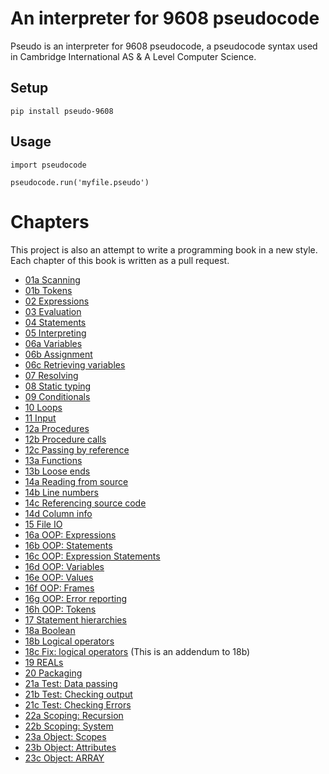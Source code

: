 # An interpreter for 9608 pseudocode

Pseudo is an interpreter for 9608 pseudocode, a pseudocode syntax used in Cambridge International AS & A Level Computer Science.

## Setup

```
pip install pseudo-9608
```

## Usage

```
import pseudocode

pseudocode.run('myfile.pseudo')
```

# Chapters

This project is also an attempt to write a programming book in a new style. Each chapter of this book is written as a pull request.

- [01a Scanning](https://github.com/nyjc-computing/pseudo/pull/1)
- [01b Tokens](https://github.com/nyjc-computing/pseudo/pull/2)
- [02 Expressions](https://github.com/nyjc-computing/pseudo/pull/3)
- [03 Evaluation](https://github.com/nyjc-computing/pseudo/pull/8)
- [04 Statements](https://github.com/nyjc-computing/pseudo/pull/9)
- [05 Interpreting](https://github.com/nyjc-computing/pseudo/pull/10)
- [06a Variables](https://github.com/nyjc-computing/pseudo/pull/11)
- [06b Assignment](https://github.com/nyjc-computing/pseudo/pull/12)
- [06c Retrieving variables](https://github.com/nyjc-computing/pseudo/pull/13)
- [07 Resolving](https://github.com/nyjc-computing/pseudo/pull/14)
- [08 Static typing](https://github.com/nyjc-computing/pseudo/pull/15)
- [09 Conditionals](https://github.com/nyjc-computing/pseudo/pull/17)
- [10 Loops](https://github.com/nyjc-computing/pseudo/pull/18)
- [11 Input](https://github.com/nyjc-computing/pseudo/pull/19)
- [12a Procedures](https://github.com/nyjc-computing/pseudo/pull/20)
- [12b Procedure calls](https://github.com/nyjc-computing/pseudo/pull/22)
- [12c Passing by reference](https://github.com/nyjc-computing/pseudo/pull/24)
- [13a Functions](https://github.com/nyjc-computing/pseudo/pull/25)
- [13b Loose ends](https://github.com/nyjc-computing/pseudo/pull/26)
- [14a Reading from source](https://github.com/nyjc-computing/pseudo/pull/28)
- [14b Line numbers](https://github.com/nyjc-computing/pseudo/pull/29)
- [14c Referencing source code](https://github.com/nyjc-computing/pseudo/pull/30)
- [14d Column info](https://github.com/nyjc-computing/pseudo/pull/31)
- [15 File IO](https://github.com/nyjc-computing/pseudo/pull/32)
- [16a OOP: Expressions](https://github.com/nyjc-computing/pseudo/pull/34)
- [16b OOP: Statements](https://github.com/nyjc-computing/pseudo/pull/35)
- [16c OOP: Expression Statements](https://github.com/nyjc-computing/pseudo/pull/36)
- [16d OOP: Variables](https://github.com/nyjc-computing/pseudo/pull/37)
- [16e OOP: Values](https://github.com/nyjc-computing/pseudo/pull/38)
- [16f OOP: Frames](https://github.com/nyjc-computing/pseudo/pull/40)
- [16g OOP: Error reporting](https://github.com/nyjc-computing/pseudo/pull/41)
- [16h OOP: Tokens](https://github.com/nyjc-computing/pseudo/pull/43)
- [17 Statement hierarchies](https://github.com/nyjc-computing/pseudo/pull/44)
- [18a Boolean](https://github.com/nyjc-computing/pseudo/pull/45)
- [18b Logical operators](https://github.com/nyjc-computing/pseudo/pull/48)
- [18c Fix: logical operators](https://github.com/nyjc-computing/pseudo/pull/49) (This is an addendum to 18b)
- [19 REALs](https://github.com/nyjc-computing/pseudo/pull/51)
- [20 Packaging](https://github.com/nyjc-computing/pseudo-9608/pull/52)
- [21a Test: Data passing](https://github.com/nyjc-computing/pseudo-9608/pull/53)
- [21b Test: Checking output](https://github.com/nyjc-computing/pseudo-9608/pull/54)
- [21c Test: Checking Errors](https://github.com/nyjc-computing/pseudo-9608/pull/55)
- [22a Scoping: Recursion](https://github.com/nyjc-computing/pseudo-9608/pull/56)
- [22b Scoping: System](https://github.com/nyjc-computing/pseudo-9608/pull/57)
- [23a Object: Scopes](https://github.com/nyjc-computing/pseudo-9608/pull/58)
- [23b Object: Attributes](https://github.com/nyjc-computing/pseudo-9608/pull/59)
- [23c Object: ARRAY](https://github.com/nyjc-computing/pseudo-9608/pull/60)
